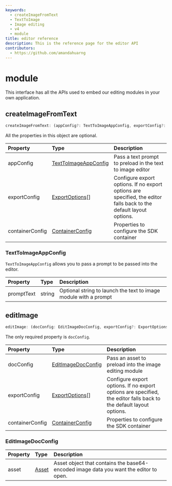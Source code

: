```yaml
---
keywords:
  - createImageFromText
  - TextToImage
  - Image editing
  - v4
  - module
title: editor reference
description: This is the reference page for the editor API
contributors:
  - https://github.com/amandahuarng
--- 
```


# module

This interface has all the APIs used to embed our editing modules in your own application.

## createImageFromText

```ts
createImageFromText: (appConfig?: TextToImageAppConfig, exportConfig?: ExportOptions, containerConfig?: ContainerConfig): void
```

All the properties in this object are optional.

| Property | Type| Description
| :-- | :-- | :--
| appConfig | [TextToImageAppConfig](#texttoimageappconfig) | Pass a text prompt to preload in the text to image editor
| exportConfig | [ExportOptions](../../types/index.md#exportoptions)[] | Configure export options. If no export options are specified, the editor falls back to the default layout options.
| containerConfig | [ContainerConfig](../../types/index.md#containerconfig) | Properties to configure the SDK container

### TextToImageAppConfig

`TextToImageAppConfig` allows you to pass a prompt to be passed into the editor.

| Property | Type| Description
| :-- | :--| :--
| promptText| string | Optional string to launch the text to image module with a prompt

## editImage

```ts
editImage: (docConfig: EditImageDocConfig, exportConfig?: ExportOptions, containerConfig?: ContainerConfig): void
```

The only required property is `docConfig`.

| Property | Type| Description
| :-- | :-- | :--
| docConfig | [EditImageDocConfig](#editimagedocconfig) | Pass an asset to preload into the image editing module
| exportConfig | [ExportOptions](../../types/index.md#exportoptions)[] | Configure export options. If no export options are specified, the editor falls back to the default layout options.
| containerConfig | [ContainerConfig](../../types/index.md#containerconfig) | Properties to configure the SDK container

### EditImageDocConfig

| Property | Type| Description
| :-- | :-- | :--
| asset | [Asset](../../types/index.md#asset) | Asset object that contains the base64-encoded image data you want the editor to open.
